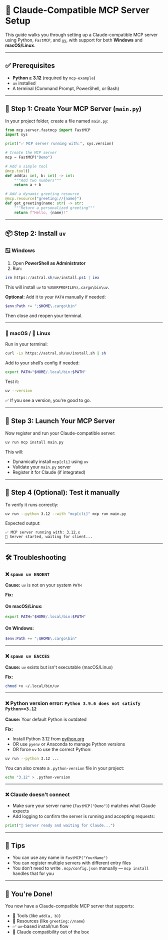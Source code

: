 # 🤖 Claude-Compatible MCP Server Setup

This guide walks you through setting up a Claude-compatible MCP server using Python, `FastMCP`, and [`uv`](https://astral.sh), with support for both **Windows** and **macOS/Linux**.

---

## ✅ Prerequisites

- **Python ≥ 3.12** (required by `mcp-example`)
- `uv` installed
- A terminal (Command Prompt, PowerShell, or Bash)

---

## 📁 Step 1: Create Your MCP Server (`main.py`)

In your project folder, create a file named `main.py`:

```python
from mcp.server.fastmcp import FastMCP
import sys

print("✅ MCP server running with:", sys.version)

# Create the MCP server
mcp = FastMCP("Demo")

# Add a simple tool
@mcp.tool()
def add(a: int, b: int) -> int:
    """Add two numbers"""
    return a + b

# Add a dynamic greeting resource
@mcp.resource("greeting://{name}")
def get_greeting(name: str) -> str:
    """Return a personalized greeting"""
    return f"Hello, {name}!"
```

---

## 📦 Step 2: Install `uv`

### 🪟 Windows

1. Open **PowerShell as Administrator**
2. Run:

```powershell
irm https://astral.sh/uv/install.ps1 | iex
```

This will install `uv` to `%USERPROFILE%\.cargo\bin\uv`.

**Optional:** Add it to your `PATH` manually if needed:

```powershell
$env:Path += ";$HOME\.cargo\bin"
```

Then close and reopen your terminal.

---

### 🍎 macOS / 🐧 Linux

Run in your terminal:

```bash
curl -Ls https://astral.sh/uv/install.sh | sh
```

Add to your shell’s config if needed:

```bash
export PATH="$HOME/.local/bin:$PATH"
```

Test it:

```bash
uv --version
```

✅ If you see a version, you're good to go.

---

## 🚀 Step 3: Launch Your MCP Server

Now register and run your Claude-compatible server:

```bash
uv run mcp install main.py
```

This will:

- Dynamically install `mcp[cli]` using `uv`
- Validate your `main.py` server
- Register it for Claude (if integrated)

---

## 🧪 Step 4 (Optional): Test it manually

To verify it runs correctly:

```bash
uv run --python 3.12 --with "mcp[cli]" mcp run main.py
```

Expected output:

```
✅ MCP server running with: 3.12.x
👋 Server started, waiting for client...
```

---

## 🛠️ Troubleshooting

### ❌ `spawn uv ENOENT`

**Cause:** `uv` is not on your system `PATH`

**Fix:**

#### On macOS/Linux:
```bash
export PATH="$HOME/.local/bin:$PATH"
```

#### On Windows:
```powershell
$env:Path += ";$HOME\.cargo\bin"
```

---

### ❌ `spawn uv EACCES`

**Cause:** `uv` exists but isn't executable (macOS/Linux)

**Fix:**

```bash
chmod +x ~/.local/bin/uv
```

---

### ❌ Python version error: `Python 3.9.6 does not satisfy Python>=3.12`

**Cause:** Your default Python is outdated

**Fix:**

- Install Python 3.12 from [python.org](https://www.python.org/downloads/)
- OR use `pyenv` or Anaconda to manage Python versions
- OR force `uv` to use the correct Python:

```bash
uv run --python 3.12 ...
```

You can also create a `.python-version` file in your project:

```bash
echo "3.12" > .python-version
```

---

### ❌ Claude doesn't connect

- Make sure your server name (`FastMCP("Demo")`) matches what Claude expects
- Add logging to confirm the server is running and accepting requests:

```python
print("👋 Server ready and waiting for Claude...")
```

---

## 🧠 Tips

- You can use any name in `FastMCP("YourName")`
- You can register multiple servers with different entry files
- You don’t need to write `.mcp/config.json` manually — `mcp install` handles that for you

---

## 🎉 You're Done!

You now have a Claude-compatible MCP server that supports:

- 🔧 Tools (like `add(a, b)`)
- 🔗 Resources (like `greeting://name`)
- ✅ `uv`-based install/run flow
- 💬 Claude compatibility out of the box






